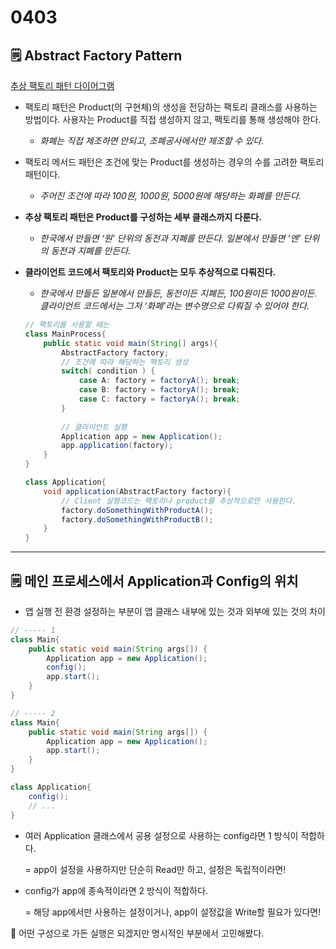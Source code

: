 # 0403

## 🗒️ Abstract Factory Pattern
[추상 팩토리 패턴 다이어그램](https://refactoring.guru/images/patterns/diagrams/abstract-factory/example.png)
- 팩토리 패턴은 Product(의 구현체)의 생성을 전담하는 팩토리 클래스를 사용하는 방법이다. 사용자는 Product를 직접 생성하지 않고, 팩토리를 통해 생성해야 한다.
    - *화폐는 직접 제조하면 안되고, 조폐공사에서만 제조할 수 있다.*
- 팩토리 메서드 패턴은 조건에 맞는 Product를 생성하는 경우의 수를 고려한 팩토리 패턴이다.
    - *주어진 조건에 따라 100원, 1000원, 5000원에 해당하는 화폐를 만든다.*
- **추상 팩토리 패턴은 Product를 구성하는 세부 클래스까지 다룬다.**
    - *한국에서 만들면 ‘원’ 단위의 동전과 지폐를 만든다. 일본에서 만들면 ‘엔’ 단위의 동전과 지폐를 만든다.*
- **클라이언트 코드에서 팩토리와 Product는 모두 추상적으로 다뤄진다.**
    - *한국에서 만들든 일본에서 만들든, 동전이든 지폐든, 100원이든 1000원이든. 클라이언트 코드에서는 그저 ‘화폐’라는 변수명으로 다뤄질 수 있어야 한다.*
    
    ```java
    // 팩토리를 사용할 때는
    class MainProcess{
    	public static void main(String[] args){
    		AbstractFactory factory;
    		// 조건에 따라 해당하는 팩토리 생성
    		switch( condition ) {
    			case A: factory = factoryA(); break;
    			case B: factory = factoryA(); break;
    			case C: factory = factoryA(); break;
    		}
    		
    		// 클라이언트 실행
    		Application app = new Application();
    		app.application(factory);
    	}
    }
    
    class Application{
    	void application(AbstractFactory factory){
    		// Client 실행코드는 팩토리나 product를 추상적으로만 사용한다.
    		factory.doSomethingWithProductA();
    		factory.doSomethingWithProductB();
    	}
    }
    ```
    

---

## 🗒️ 메인 프로세스에서 Application과 Config의 위치

- 앱 실행 전 환경 설정하는 부분이 앱 클래스 내부에 있는 것과 외부에 있는 것의 차이

```java
// ----- 1
class Main{
	public static void main(String args[]) {
		Application app = new Application();
		config();
		app.start();
	}
}

// ----- 2
class Main{
	public static void main(String args[]) {
		Application app = new Application();
		app.start();
	}
}

class Application{
	config();
	// ...
}
```

- 여러 Application 클래스에서 공용 설정으로 사용하는 config라면 1 방식이 적합하다.
    
    = app이 설정을 사용하지만 단순히 Read만 하고, 설정은 독립적이라면!
    
- config가 app에 종속적이라면 2 방식이 적합하다.
    
    = 해당 app에서만 사용하는 설정이거나, app이 설정값을 Write할 필요가 있다면!
    

🤔 어떤 구성으로 가든 실행은 되겠지만 명시적인 부분에서 고민해봤다.
